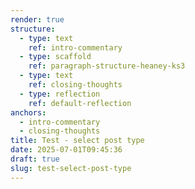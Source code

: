 ```yaml
---
render: true
structure:
  - type: text
    ref: intro-commentary
  - type: scaffold
    ref: paragraph-structure-heaney-ks3
  - type: text
    ref: closing-thoughts
  - type: reflection
    ref: default-reflection
anchors:
  - intro-commentary
  - closing-thoughts
title: Test - select post type
date: 2025-07-01T09:45:36
draft: true
slug: test-select-post-type
---
```


<!-- intro-commentary -->

<!-- paragraph-structure-heaney-ks3 -->

<!-- closing-thoughts -->

<!-- default-reflection -->

